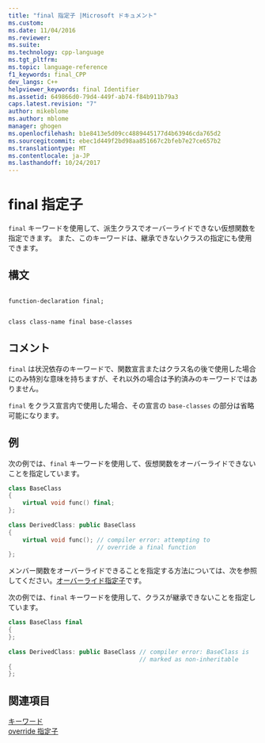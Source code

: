 ```yaml
---
title: "final 指定子 |Microsoft ドキュメント"
ms.custom: 
ms.date: 11/04/2016
ms.reviewer: 
ms.suite: 
ms.technology: cpp-language
ms.tgt_pltfrm: 
ms.topic: language-reference
f1_keywords: final_CPP
dev_langs: C++
helpviewer_keywords: final Identifier
ms.assetid: 649866d0-79d4-449f-ab74-f84b911b79a3
caps.latest.revision: "7"
author: mikeblome
ms.author: mblome
manager: ghogen
ms.openlocfilehash: b1e8413e5d09cc4889445177d4b63946cda765d2
ms.sourcegitcommit: ebec1d449f2bd98aa851667c2bfeb7e27ce657b2
ms.translationtype: MT
ms.contentlocale: ja-JP
ms.lasthandoff: 10/24/2017
---
```

# <a name="final-specifier"></a>final 指定子
`final` キーワードを使用して、派生クラスでオーバーライドできない仮想関数を指定できます。 また、このキーワードは、継承できないクラスの指定にも使用できます。  
  
## <a name="syntax"></a>構文  
  
```  
  
function-declaration final;  
```  
  
```  
  
class class-name final base-classes  
```  
  
## <a name="remarks"></a>コメント  
 `final` は状況依存のキーワードで、関数宣言またはクラス名の後で使用した場合にのみ特別な意味を持ちますが、それ以外の場合は予約済みのキーワードではありません。  
  
 `final` をクラス宣言内で使用した場合、その宣言の `base-classes` の部分は省略可能になります。  
  
## <a name="example"></a>例  
 次の例では、`final` キーワードを使用して、仮想関数をオーバーライドできないことを指定しています。  
  
```cpp  
class BaseClass  
{  
    virtual void func() final;  
};  
  
class DerivedClass: public BaseClass  
{  
    virtual void func(); // compiler error: attempting to   
                         // override a final function  
};  
```  
  
 メンバー関数をオーバーライドできることを指定する方法については、次を参照してください。[オーバーライド指定子](../cpp/override-specifier.md)です。  
  
 次の例では、`final` キーワードを使用して、クラスが継承できないことを指定しています。  
  
```cpp  
class BaseClass final   
{  
};  
  
class DerivedClass: public BaseClass // compiler error: BaseClass is   
                                     // marked as non-inheritable  
{  
};  
```  
  
## <a name="see-also"></a>関連項目  
 [キーワード](../cpp/keywords-cpp.md)   
 [override 指定子](../cpp/override-specifier.md)